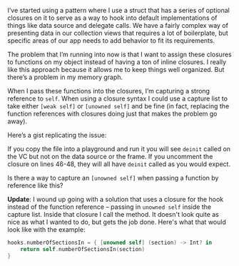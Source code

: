 I’ve started using a pattern where I use a struct that has a series of optional closures on it to serve as a way to hook into default implementations of things like data source and delegate calls. We have a fairly complex way of presenting data in our collection views that requires a lot of boilerplate, but specific areas of our app needs to add behavior to fit its requirements.

The problem that I’m running into now is that I want to assign these closures to functions on my object instead of having a ton of inline closures. I really like this approach because it allows me to keep things well organized. But there’s a problem in my memory graph.

When I pass these functions into the closures, I’m capturing a strong reference to `self`. When using a closure syntax I could use a capture list to take either `[weak self]` or `[unowned self]` and be fine (in fact, replacing the function references with closures doing just that makes the problem go away).

Here’s a gist replicating the issue:
<script src="https://gist.github.com/jsorge/fe51cbbc2450366fc43e895e1a091bdc.js"></script>

If you copy the file into a playground and run it you will see `deinit` called on the VC but not on the data source or the frame. If you uncomment the closure on lines 46-48, they will all have `deinit` called as you would expect.

Is there a way to capture an `[unowned self]` when passing a function by reference like this?

**Update**: I wound up going with a solution that uses a closure for the hook instead of the function reference – passing in `unowned self` inside the capture list. Inside that closure I call the method. It doesn't look quite as nice as what I wanted to do, but gets the job done. Here's what that would look like with the example:

```swift
hooks.numberOfSectionsIn = { [unowned self] (section) -> Int? in
    return self.numberOfSectionsIn(section)
}
```
